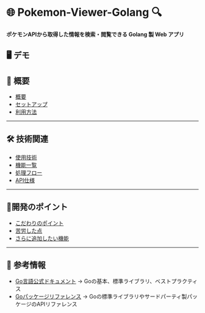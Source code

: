 # 🌐 Pokemon-Viewer-Golang 🔍  

**ポケモンAPIから取得した情報を検索・閲覧できる Golang 製 Web アプリ**

## 🖥 デモ

## **📎 概要**
- [概要](#概要)
- [セットアップ](#セットアップ)
- [利用方法](#利用方法)

---

## **🛠 技術関連**
- [使用技術](#使用技術)
- [機能一覧](#機能一覧)
- [処理フロー](#処理フロー)
- [API仕様](#API仕様)

---

## **📍開発のポイント**
- [こだわりのポイント](#こだわりのポイント)
- [苦労した点](#苦労した点)
- [さらに追加したい機能](#さらに追加したい機能)

---

## **📄 参考情報**
- [Go言語公式ドキュメント](https://go.dev/doc/)
  → Goの基本、標準ライブラリ、ベストプラクティス
- [Goパッケージリファレンス](https://go.dev/doc/)
  → Goの標準ライブラリやサードパーティ製パッケージのAPIリファレンス



